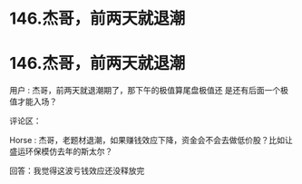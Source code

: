 # 146.杰哥，前两天就退潮

# 146.杰哥，前两天就退潮

用户 : 杰哥，前两天就退潮期了，那下午的极值算尾盘极值还 是还有后面一个极值才能入场？

评论区：

Horse : 杰哥，老题材退潮，如果赚钱效应下降，资金会不会去做低价股？比如让盛运环保模仿去年的斯太尔？

回答：我觉得这波亏钱效应还没释放完